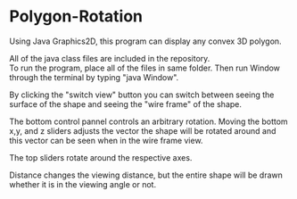 # Polygon-Rotation
Using Java Graphics2D, this program can display any convex 3D polygon.

All of the java class files are included in the repository.  
To run the program, place all of the files in same folder. 
Then run Window through the terminal by typing "java Window".

By clicking the "switch view" button you can switch between seeing 
the surface of the shape and seeing the "wire frame" of the shape.

The bottom control pannel controls an arbitrary rotation. 
Moving the bottom x,y, and z sliders adjusts the vector the shape will be rotated around
and this vector can be seen when in the wire frame view.

The top sliders rotate around the respective axes.

Distance changes the viewing distance, but the entire shape will be drawn whether it
is in the viewing angle or not.
